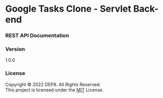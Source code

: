 # Google Tasks Clone - Servlet Back-end

### REST API Documentation


### Version
1.0.0

### License
Copyright © 2022 DEP8. All Rights Reserved. <br>
This project is licensed under the [MIT](LICENSE.txt) License.